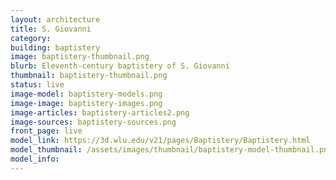 ```yaml
---
layout: architecture
title: S. Giovanni
category: 
building: baptistery
image: baptistery-thumbnail.png
blurb: Eleventh-century baptistery of S. Giovanni
thumbnail: baptistery-thumbnail.png
status: live
image-model: baptistery-models.png
image-image: baptistery-images.png
image-articles: baptistery-articles2.png
image-sources: baptistery-sources.png
front_page: live
model_link: https://3d.wlu.edu/v21/pages/Baptistery/Baptistery.html
model_thumbnail: /assets/images/thumbnail/baptistery-model-thumbnail.png
model_info: 
---
```


